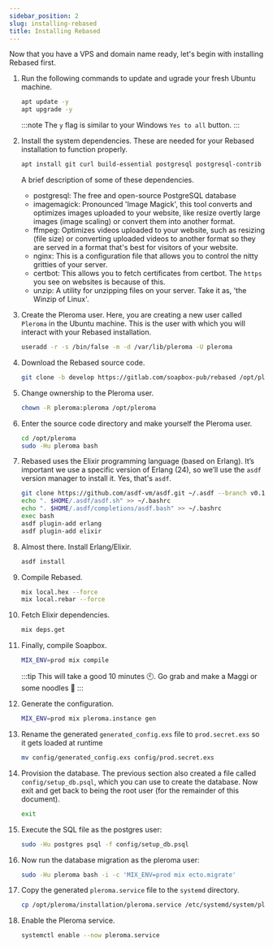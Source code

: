 ```yaml
---
sidebar_position: 2
slug: installing-rebased
title: Installing Rebased
---
```


Now that you have a VPS and domain name ready, let's begin with installing Rebased first.

1. Run the following commands to update and ugrade your fresh Ubuntu machine.

    ```bash
    apt update -y
    apt upgrade -y
    ```
    :::note
    The `y` flag is similar to your Windows `Yes to all` button.
    :::

2. Install the system dependencies. These are needed for your Rebased installation to function properly.
    ```bash
    apt install git curl build-essential postgresql postgresql-contrib cmake libmagic-dev imagemagick ffmpeg libimage-exiftool-perl nginx certbot unzip libssl-dev automake autoconf libncurses5-dev fasttext
    ```
    A brief description of some of these dependencies.
    - postgresql: The free and open-source PostgreSQL database
    - imagemagick: Pronounced 'Image Magick', this tool converts and optimizes images uploaded to your website, like resize overtly large images (image scaling) or convert them into another format.
    - ffmpeg: Optimizes videos uploaded to your website, such as resizing (file size) or converting uploaded videos to another format so they are served in a format that's best for visitors of your website.
    - nginx: This is a configuration file that allows you to control the nitty gritties of your server. 
    - certbot: This allows you to fetch certificates from certbot. The `https` you see on websites is because of this.
    - unzip: A utility for unzipping files on your server. Take it as, 'the Winzip of Linux'.

3. Create the Pleroma user. Here, you are creating a new user called `Pleroma` in the Ubuntu machine. This is the user with which you will interact with your Rebased installation.
    ```bash
    useradd -r -s /bin/false -m -d /var/lib/pleroma -U pleroma
    ```

4. Download the Rebased source code.
    ```bash
    git clone -b develop https://gitlab.com/soapbox-pub/rebased /opt/pleroma
    ```

5. Change ownership to the Pleroma user.
    ```bash
    chown -R pleroma:pleroma /opt/pleroma
    ```

6. Enter the source code directory and make yourself the Pleroma user.
    ```bash
    cd /opt/pleroma
    sudo -Hu pleroma bash
    ```

7. Rebased uses the Elixir programming language (based on Erlang). It’s important we use a specific version of Erlang (24), so we’ll use the `asdf` version manager to install it. Yes, that's `asdf`.
    ```bash
    git clone https://github.com/asdf-vm/asdf.git ~/.asdf --branch v0.10.0
    echo ". $HOME/.asdf/asdf.sh" >> ~/.bashrc
    echo ". $HOME/.asdf/completions/asdf.bash" >> ~/.bashrc
    exec bash
    asdf plugin-add erlang
    asdf plugin-add elixir
    ```

8. Almost there. Install Erlang/Elixir.
    ```bash
    asdf install 
    ```

9. Compile Rebased.
    ```bash
    mix local.hex --force
    mix local.rebar --force
    ```

10. Fetch Elixir dependencies.
    ```bash
    mix deps.get
    ```

11. Finally, compile Soapbox.
    ```bash
    MIX_ENV=prod mix compile
    ```
    :::tip
        This will take a good 10 minutes 🕙. Go grab and make a Maggi or some noodles 🍜
    :::

12. Generate the configuration. 
    ```bash 
    MIX_ENV=prod mix pleroma.instance gen
    ```

13. Rename the generated `generated_config.exs` file to `prod.secret.exs` so it gets loaded at runtime
    ```bash 
    mv config/generated_config.exs config/prod.secret.exs
    ```

14. Provision the database. The previous section also created a file called `config/setup_db.psql`, which you can use to create the database. Now exit and get back to being the root user (for the remainder of this document). 
    ```bash 
    exit
    ```

15. Execute the SQL file as the postgres user:
    ```bash 
    sudo -Hu postgres psql -f config/setup_db.psql
    ```

16. Now run the database migration as the pleroma user:
    ```bash 
    sudo -Hu pleroma bash -i -c 'MIX_ENV=prod mix ecto.migrate'
    ```

17. Copy the generated `pleroma.service` file to the `systemd` directory.
    ```bash 
    cp /opt/pleroma/installation/pleroma.service /etc/systemd/system/pleroma.service
    ```

18. Enable the Pleroma service.
    ```bash 
    systemctl enable --now pleroma.service
    ```

